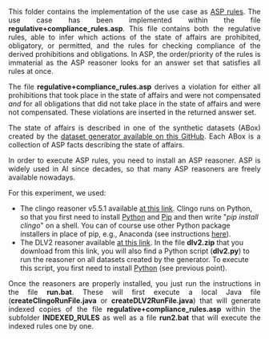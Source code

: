 <p align="justify">
This folder contains the implementation of the use case as <a href="https://potassco.org/">ASP rules</a>. The use case has been implemented within the file <b>regulative+compliance_rules.asp</b>. This file contains both the regulative rules, able to infer which actions of the state of affairs are prohibited, obligatory, or permitted, and the rules for checking compliance of the derived prohibitions and obligations. In ASP, the order/priority of the rules is immaterial as the ASP reasoner looks for an answer set that satisfies all rules at once.
</p>

<p align="justify">The file <b>regulative+compliance_rules.asp</b> derives a violation for either all prohibitions that took place in the state of affairs and were not compensated <i>and</i> for all obligations that did not take place in the state of affairs and were not compensated. These violations are inserted in the returned answer set.

<p align="justify">
The state of affairs is described in one of the synthetic datasets (ABox) created by the <a href="https://github.com/liviorobaldo/compliancecheckers/tree/main/DatasetGenerator">dataset generator available on this GitHub</a>. Each ABox is a collection of ASP facts describing the state of affairs.
</p>

<p align="justify">
In order to execute ASP rules, you need to install an ASP reasoner. ASP is widely used in AI since decades, so that many ASP reasoners are freely available nowadays.</p>

<p align="justify"> 
For this experiment, we used:

<ul>
	<li>
	The clingo reasoner v5.5.1 available <a href="https://github.com/potassco/clingo/releases">at this link</a>. Clingo runs on Python, so that you first need to install <a href="https://www.python.org/">Python</a> and <a href="https://pypi.org/project/pip/">Pip</a> and then write "<i>pip install clingo</i>" on a shell. You can of course use other Python package installers in place of pip, e.g., Anaconda (see instructions <a href="https://github.com/potassco/clingo/releases">here</a>).
	</li>
	<li>
	The DLV2 reasoner available <a href="https://drive.google.com/file/d/1apzJvPM9ca8kyAAkRoM4mAbc7JEzO7UD/view">at this link</a>. In the file <b>dlv2.zip</b> that you download from this link, you will also find a Python script (<b>dlv2.py</b>) to run the reasoner on all datasets created by the generator. To execute this script, you first need to install <a href="https://www.python.org/">Python</a> (see previous point).
	</li>
</ul>
</p>

<p align="justify">
Once the reasoners are properly installed, you just run the instructions in the file <b>run.bat</b>. These will first execute a local Java file (<b>createClingoRunFile.java</b> or <b>createDLV2RunFile.java</b>) that will generate indexed copies of the file <b>regulative+compliance_rules.asp</b> within the subfolder <b>INDEXED_RULES</b> as well as a file <b>run2.bat</b> that will execute the indexed rules one by one.
</p>
